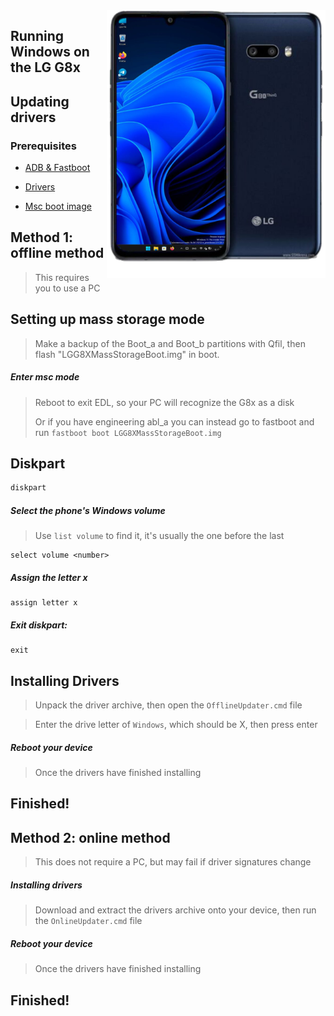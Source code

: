 <img align="right" src="https://github.com/Icesito68/Port-Windows-11-Lg-G8x/blob/Lg-G8x/mh2lm.png" width="350" alt="Windows 11 Running On To LG G8x">

## Running Windows on the LG G8x

## Updating drivers

### Prerequisites
- [ADB & Fastboot](https://developer.android.com/studio/releases/platform-tools)
  
- [Drivers](https://github.com/Icesito68/Port-Windows-11-Lge-devices/releases/download/Drivers/mh2lm.drivers.zip)

- [Msc boot image](https://github.com/Icesito68/Port-Windows-11-Lge-devices/releases/download/Files/LGG8XMassStorageBoot.img)

## Method 1: offline method
> This requires you to use a PC

## Setting up mass storage mode
> Make a backup of the Boot_a and Boot_b partitions with Qfil, then flash "LGG8XMassStorageBoot.img" in boot.

##### Enter msc mode
> Reboot to exit EDL, so your PC will recognize the G8x as a disk
>
> Or if you have engineering abl_a you can instead go to fastboot and run `fastboot boot LGG8XMassStorageBoot.img`

## Diskpart
```cmd
diskpart
```

##### Select the phone's Windows volume
> Use `list volume` to find it, it's usually the one before the last
```diskpart
select volume <number>
```

##### Assign the letter x
```diskpart
assign letter x
```

##### Exit diskpart:
```diskpart
exit
```

## Installing Drivers
> Unpack the driver archive, then open the `OfflineUpdater.cmd` file

> Enter the drive letter of `Windows`, which should be X, then press enter

##### Reboot your device
> Once the drivers have finished installing

## Finished!

## Method 2: online method
> This does not require a PC, but may fail if driver signatures change

##### Installing drivers
> Download and extract the drivers archive onto your device, then run the `OnlineUpdater.cmd` file

##### Reboot your device
> Once the drivers have finished installing

## Finished!

















